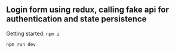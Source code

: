 ## Login form using redux, calling fake api for authentication and state persistence

Getting started:
```npm i```

```npm run dev```
